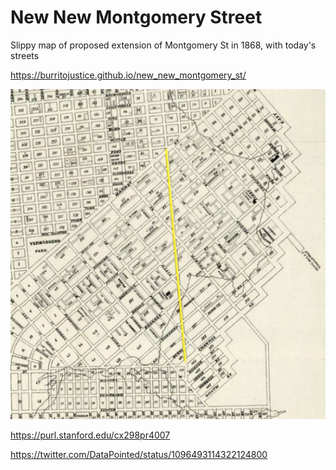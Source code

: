 # New New Montgomery Street

Slippy map of proposed extension of Montgomery St in 1868, with today's streets

https://burritojustice.github.io/new_new_montgomery_st/

![via datapointed](DataPointed_2019-Feb-15.jpg)

https://purl.stanford.edu/cx298pr4007

https://twitter.com/DataPointed/status/1096493114322124800

